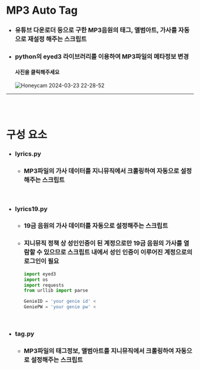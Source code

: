 # MP3 Auto Tag

- ### 유튜브 다운로더 등으로 구한 MP3음원의 태그, 앨범아트, 가사를 자동으로 재설정 해주는 스크립트

- ### python의 eyed3 라이브러리를 이용하여 MP3파일의 메타정보 변경

    #### 사진을 클릭해주세요
    ![Honeycam 2024-03-23 22-28-52](https://github.com/kks00/MP3_Auto_Tag/assets/68108664/ab1ce416-d81d-4679-baec-6b9878ca17fb)

---
<br><br>

# 구성 요소

- ### lyrics.py
    - ### MP3파일의 가사 데이터를 지니뮤직에서 크롤링하여 자동으로 설정해주는 스크립트

<br>

- ### lyrics19.py
    - ### 19금 음원의 가사 데이터를 자동으로 설정해주는 스크립트
    - ### 지니뮤직 정책 상 성인인증이 된 계정으로만 19금 음원의 가사를 열람할 수 있으므로 스크립트 내에서 성인 인증이 이루어진 계정으로의 로그인이 필요

        ```python
        import eyed3
        import os
        import requests
        from urllib import parse

        GenieID = 'your genie id' <
        GeniePW = 'your genie pw' <
        ```

<br>

- ### tag.py
    - ### MP3파일의 태그정보, 앨범아트를 지니뮤직에서 크롤링하여 자동으로 설정해주는 스크립트
